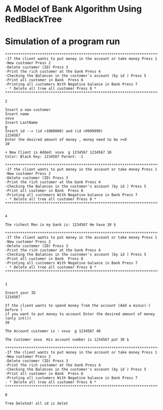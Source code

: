 # A Model of Bank Algorithm Using RedBlackTree 





# Simulation of a program run

    **************************************************************************
    -If the client wants to put money in the account or take money Press 1 
    -New customer Press 2 
    -Delete customer (ID) Press 3
    -Print the rich customer at the bank Press 4 
    -Checking the Balances in the customer's account (by id ) Press 5 
    -Print all customer in Bank  Press 6 
    -Printing all customers With Negative balance in Bank Press 7 
    - * Delete all tree all customer Press 8 * 
    **************************************************************************
 
    2
 
    Insert a new customer 
    Insert name 
    vova 
    Insert LastName 
    g
    Insert id --> (id >1000000) and (id <9999999)
    1234567
    Enter the desired amount of money , money need to be >=0 
    10
 
    + New Client is Added: vova  g 1234567 1234567 10
    Color: Black Key: 1234567 Parent: -1

    **************************************************************************
    -If the client wants to put money in the account or take money Press 1 
    -New customer Press 2 
    -Delete customer (ID) Press 3
    -Print the rich customer at the bank Press 4 
    -Checking the Balances in the customer's account (by id ) Press 5 
    -Print all customer in Bank  Press 6 
    -Printing all customers With Negative balance in Bank Press 7 
    - * Delete all tree all customer Press 8 * 
    **************************************************************************
 

    4
 
    The richest Man in my bank is: 1234567 He have 10 $ 

    **************************************************************************
    -If the client wants to put money in the account or take money Press 1 
    -New customer Press 2 
    -Delete customer (ID) Press 3
    -Print the rich customer at the bank Press 4 
    -Checking the Balances in the customer's account (by id ) Press 5 
    -Print all customer in Bank  Press 6 
    -Printing all customers With Negative balance in Bank Press 7 
    - * Delete all tree all customer Press 8 * 
    **************************************************************************
 

    1
 
    Insert your ID
    1234567
 
    If the client wants to spend money from the account (Add a minus(-) before )
    if you want to put money to account Enter the desired amount of money (only int()) 
    30
 
    The Account customer is : vova  g 1234567 40
 
    The Customer vova  His account number is 1234567 put 30 $

    **************************************************************************
    -If the client wants to put money in the account or take money Press 1 
    -New customer Press 2 
    -Delete customer (ID) Press 3
    -Print the rich customer at the bank Press 4 
    -Checking the Balances in the customer's account (by id ) Press 5 
    -Print all customer in Bank  Press 6 
    -Printing all customers With Negative balance in Bank Press 7 
    - * Delete all tree all customer Press 8 * 
    **************************************************************************

    8
    
    Tree Deleted! all id is delet 
 

